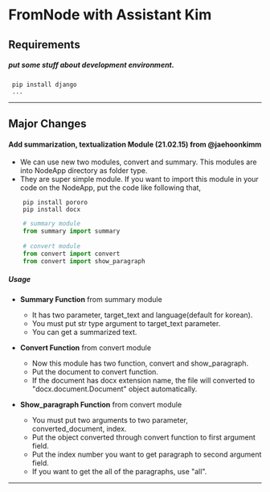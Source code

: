 # FromNode with Assistant Kim
## Requirements
##### put some stuff about development environment.
```terminal
 pip install django
 ...
```
--------------
## Major Changes 
#### Add summarization, textualization Module (21.02.15) from @jaehoonkimm
- We can use new two modules, convert and summary. This modules are into NodeApp directory as folder type. 
- They are super simple module. If you want to import this module in your code on the NodeApp, put the code like following that,
```terminal
    pip install pororo
    pip install docx
```
```python
    # summary module
    from summary import summary
    
    # convert module
    from convert import convert
    from convert import show_paragraph
```
 ##### Usage 
   - **Summary Function** from summary module
       - It has two parameter, target_text and language(default for korean).
       - You must put str type argument to target_text parameter. 
       - You can get a summarized text.

   - **Convert Function** from convert module
       - Now this module has two function, convert and show_paragraph. 
       - Put the document to convert function. 
       - If the document has docx extension name, the file will converted 
         to "docx.document.Document" object automatically.

   - **Show_paragraph Function** from convert module
       - You must put two arguments to two parameter, converted_document, index.
       - Put the object converted through convert function to first argument field. 
       - Put the index number you want to get paragraph to second argument field. 
       - If you want to get the all of the paragraphs, use "all".
 --------------
